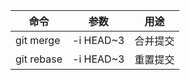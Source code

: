 | 命令       | 参数      | 用途     |
| ---------- | --------- | -------- |
| git merge  | -i HEAD~3 | 合并提交 |
| git rebase | -i HEAD~3 | 重置提交 |
